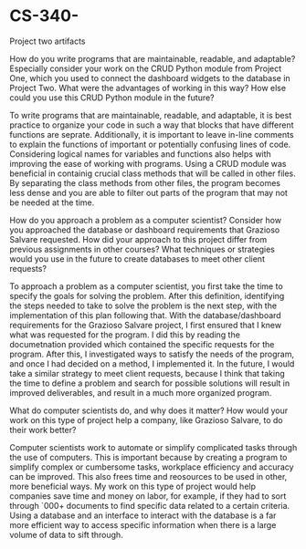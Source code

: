 # CS-340-
Project two artifacts 

How do you write programs that are maintainable, readable, and adaptable? Especially consider your work on the CRUD Python module from Project One, which you used to connect the dashboard widgets to the database in Project Two. What were the advantages of working in this way? How else could you use this CRUD Python module in the future?

  To write programs that are maintainable, readable, and adaptable, it is best practice to organize your code in such a way that blocks that have different functions are seprate.  Additionally, it is important to leave in-line comments to explain the functions of important or potentially confusing lines of code.  Considering logical names for variables and functions also helps with improving the ease of working with programs.  Using a CRUD module was beneficial in containig crucial class methods that will be called in other files.  By separating the class methods from other files, the program becomes less dense and you are able to filter out parts of the program that may not be needed at the time.



How do you approach a problem as a computer scientist? Consider how you approached the database or dashboard requirements that Grazioso Salvare requested. How did your approach to this project differ from previous assignments in other courses? What techniques or strategies would you use in the future to create databases to meet other client requests?

To approach a problem as a computer scientist, you first take the time to specify the goals for solving the problem.  After this definition, identifying the steps needed to take to solve the problem is the next step, with the implementation of this plan following that.  With the database/dashboard requirements for the Grazioso Salvare project, I first ensured that I knew what was requested for the program.  I did this by reading the documetnation provided which contained the specific requests for the program.  After this, I investigated ways to satisfy the needs of the program, and once I had decided on a method, I implemented it.  In the future, I would take a similar strategy to meet client requests, because I think that taking the time to define a problem and search for possible solutions will result in improved deliverables, and result in a much more organized program.

What do computer scientists do, and why does it matter? How would your work on this type of project help a company, like Grazioso Salvare, to do their work better?

Computer scientists work to automate or simplify complicated tasks through the use of computers.  This is important because by creating a program to simplify complex or cumbersome tasks, workplace efficiency and accuracy can be improved.  This also frees time and reosources to be used in other, more beneficial ways.  My work on this type of project would help companies save time and money on labor, for example, if they had to sort through `000+ documents to find specific data related to a certain criteria.  Using a database and an interface to interact with the database is a far more efficient way to access specific information when there is a large volume of data to sift through.
